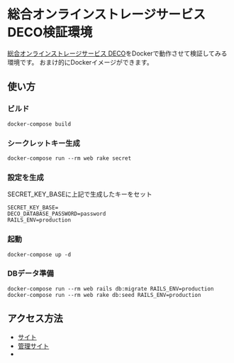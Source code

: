 # 総合オンラインストレージサービス DECO検証環境

[総合オンラインストレージサービス DECO](https://www.deco-project.org/)をDockerで動作させて検証してみる環境です。
おまけ的にDockerイメージができます。

## 使い方
### ビルド
```
docker-compose build
```

### シークレットキー生成
```
docker-compose run --rm web rake secret

```

### 設定を生成 
SECRET_KEY_BASEに上記で生成したキーをセット

```.env.production
SECRET_KEY_BASE=
DECO_DATABASE_PASSWORD=password
RAILS_ENV=production
```

### 起動
```
docker-compose up -d
```


### DBデータ準備
```
docker-compose run --rm web rails db:migrate RAILS_ENV=production
docker-compose run --rm web rake db:seed RAILS_ENV=production
```

## アクセス方法
* [サイト](http://localhost:8888/)
* [管理サイト](http://localhost:8889/sys_top)
* [](http://localhost:8889/)
